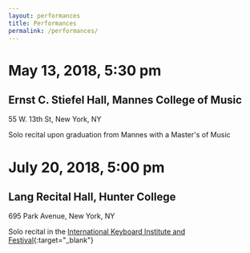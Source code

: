 ```yaml
---
layout: performances
title: Performances
permalink: /performances/
---
```


# May 13, 2018, 5:30 pm
## Ernst C. Stiefel Hall, Mannes College of Music

55 W. 13th St, New York, NY

Solo recital upon graduation from Mannes with a Master's of Music

# July 20, 2018, 5:00 pm
## Lang Recital Hall, Hunter College

695 Park Avenue, New York, NY

Solo recital in the [International Keyboard Institute and Festival](http://ikif.org/Schedule.aspx){:target="_blank"}
